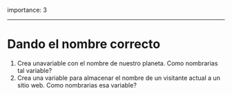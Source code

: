 importance: 3

---

# Dando el nombre correcto

1. Crea unavariable con el nombre de nuestro planeta. Como nombrarias tal variable?
2. Crea una variable para almacenar el nombre de un visitante actual a un sitio web. Como nombrarias esa variable?
